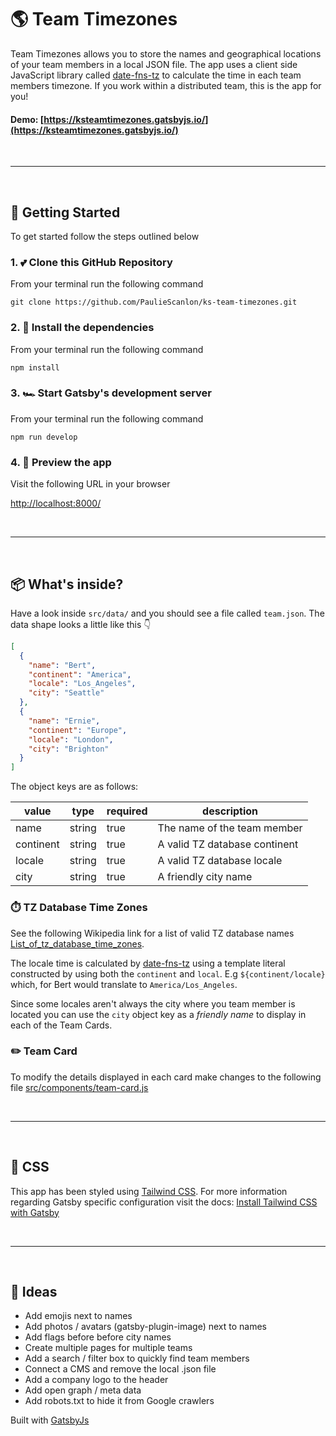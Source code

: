 # 🌎 Team Timezones

Team Timezones allows you to store the names and geographical locations of your team members in a local JSON file. The app uses a client side JavaScript library called [date-fns-tz](https://github.com/marnusw/date-fns-tz) to calculate the time in each team members timezone. If you work within a distributed team, this is the app for you!

#### Demo: [https://ksteamtimezones.gatsbyjs.io/](https://ksteamtimezones.gatsbyjs.io/)

<br />
<hr/>
<br />

## 🚀 Getting Started

To get started follow the steps outlined below

### 1. 💕 Clone this GitHub Repository

From your terminal run the following command

```shell
git clone https://github.com/PaulieScanlon/ks-team-timezones.git
```

### 2. 🧱 Install the dependencies

From your terminal run the following command

```shell
npm install
```

### 3. 🏎️ Start Gatsby's development server

From your terminal run the following command

```shell
npm run develop

```

### 4. 👀 Preview the app

Visit the following URL in your browser

[http://localhost:8000/](http://localhost:8000/)

<br />
<hr/>
<br />

## 📦 What's inside?

Have a look inside `src/data/` and you should see a file called `team.json`. The data shape looks a little like this 👇

```json
[
  {
    "name": "Bert",
    "continent": "America",
    "locale": "Los_Angeles",
    "city": "Seattle"
  },
  {
    "name": "Ernie",
    "continent": "Europe",
    "locale": "London",
    "city": "Brighton"
  }
]
```

The object keys are as follows:

| value     | type   | required | description                   |
| --------- | ------ | -------- | ----------------------------- |
| name      | string | true     | The name of the team member   |
| continent | string | true     | A valid TZ database continent |
| locale    | string | true     | A valid TZ database locale    |
| city      | string | true     | A friendly city name          |

### ⏱️ TZ Database Time Zones

See the following Wikipedia link for a list of valid TZ database names [List_of_tz_database_time_zones](https://en.wikipedia.org/wiki/List_of_tz_database_time_zones).

The locale time is calculated by [date-fns-tz](https://github.com/marnusw/date-fns-tz) using a template literal constructed by using both the `continent` and `local`. E.g `${continent/locale}` which, for Bert would translate to `America/Los_Angeles`.

Since some locales aren't always the city where you team member is located you can use the `city` object key as a _friendly name_ to display in each of the Team Cards.

### ✏️ Team Card

To modify the details displayed in each card make changes to the following file [src/components/team-card.js](./src/components/team-card.js)

<br />
<hr/>
<br />

## 💅 CSS

This app has been styled using [Tailwind CSS](https://tailwindcss.com/). For more information regarding Gatsby specific configuration visit the docs: [Install Tailwind CSS with Gatsby](https://tailwindcss.com/docs/guides/gatsby)

<br />
<hr/>
<br />

## 🤔 Ideas

- Add emojis next to names
- Add photos / avatars (gatsby-plugin-image) next to names
- Add flags before before city names
- Create multiple pages for multiple teams
- Add a search / filter box to quickly find team members
- Connect a CMS and remove the local .json file
- Add a company logo to the header
- Add open graph / meta data
- Add robots.txt to hide it from Google crawlers

Built with [GatsbyJs](https://www.gatsbyjs.com/)
